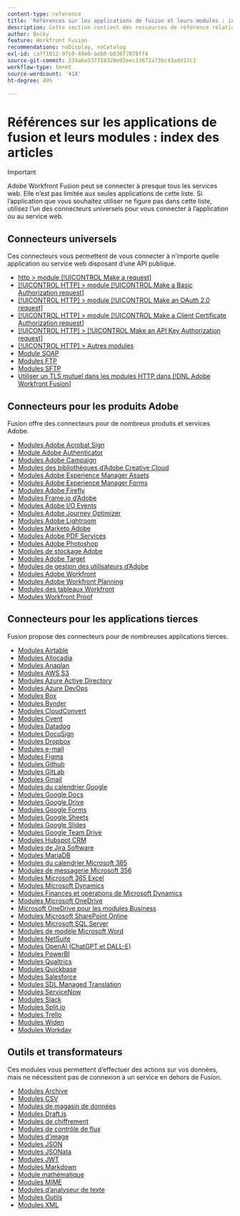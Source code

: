 ```yaml
---
content-type: reference
title: 'Références sur les applications de fusion et leurs modules : index des articles'
description: Cette section contient des ressources de référence relatives à la configuration de modules spécifiques dans Adobe Workfront Fusion.
author: Becky
feature: Workfront Fusion
recommendations: noDisplay, noCatalog
exl-id: ca7f1012-97c8-49e0-aeb0-b63677878ff4
source-git-commit: 234a6a537718328e92eec13672a73bc43add17c1
workflow-type: tm+mt
source-wordcount: '418'
ht-degree: 49%

---
```


# Références sur les applications de fusion et leurs modules : index des articles

>[!IMPORTANT]
>
>Adobe Workfront Fusion peut se connecter à presque tous les services web. Elle n’est pas limitée aux seules applications de cette liste. Si l’application que vous souhaitez utiliser ne figure pas dans cette liste, utilisez l’un des connecteurs universels pour vous connecter à l’application ou au service web.

## Connecteurs universels

Ces connecteurs vous permettent de vous connecter à n’importe quelle application ou service web disposant d’une API publique.

* [http > module [!UICONTROL Make a request]](/help/workfront-fusion/references/apps-and-modules/universal-connectors/http-module-make-a-request.md)
* [[!UICONTROL HTTP] > module [!UICONTROL Make a Basic Authorization request]](/help/workfront-fusion/references/apps-and-modules/universal-connectors/http-module-make-a-basic-auth-request.md)
* [[!UICONTROL HTTP] > module [!UICONTROL Make an OAuth 2.0 request]](/help/workfront-fusion/references/apps-and-modules/universal-connectors/http-module-make-an-oauth-2-request.md)
* [[!UICONTROL HTTP] > module [!UICONTROL Make a Client Certificate Authorization request]](/help/workfront-fusion/references/apps-and-modules/universal-connectors/http-module-make-a-client-cert-auth-request.md)
* [[!UICONTROL HTTP] > [!UICONTROL Make an API Key Authorization request]](/help/workfront-fusion/references/apps-and-modules/universal-connectors/http-module-make-an-api-key-auth-request.md)
* [[!UICONTROL HTTP] > Autres modules](/help/workfront-fusion/references/apps-and-modules/universal-connectors/http-modules.md)
* [Module SOAP](/help/workfront-fusion/references/apps-and-modules/universal-connectors/soap-module.md)
* [Modules FTP](/help/workfront-fusion/references/apps-and-modules/universal-connectors/ftp-modules.md)
* [Modules SFTP](/help/workfront-fusion/references/apps-and-modules/universal-connectors/sftp.md)
* [Utiliser un TLS mutuel dans les modules HTTP dans  [!DNL Adobe Workfront Fusion]](/help/workfront-fusion/references/apps-and-modules/universal-connectors/use-mtls-in-http-modules.md)

## Connecteurs pour les produits Adobe

Fusion offre des connecteurs pour de nombreux produits et services Adobe.

* [Modules Adobe Acrobat Sign](/help/workfront-fusion/references/apps-and-modules/adobe-connectors/adobe-sign-modules.md)
* [Module Adobe Authenticator](/help/workfront-fusion/references/apps-and-modules/adobe-connectors/adobe-authenticator-modules.md)
* [Modules Adobe Campaign](/help/workfront-fusion/references/apps-and-modules/adobe-connectors/adobe-campaign-classic-connector.md)
* [Modules des bibliothèques d’Adobe Creative Cloud](/help/workfront-fusion/references/apps-and-modules/adobe-connectors/creative-cloud-libraries-modules.md)
* [Modules Adobe Experience Manager Assets](/help/workfront-fusion/references/apps-and-modules/adobe-connectors/aem-assets-modules.md)
* [Modules Adobe Experience Manager Forms](/help/workfront-fusion/references/apps-and-modules/adobe-connectors/aem-forms-modules.md)
* [Modules Adobe Firefly](/help/workfront-fusion/references/apps-and-modules/adobe-connectors/adobe-firefly-modules.md)
* [Modules Frame.io d’Adobe](/help/workfront-fusion/references/apps-and-modules/adobe-connectors/frame-io-modules.md)
* [Modules Adobe I/O Events](/help/workfront-fusion/references/apps-and-modules/adobe-connectors/adobe-io-events-modules.md)
* [Modules Adobe Journey Optimizer](/help/workfront-fusion/references/apps-and-modules/adobe-connectors/adobe-journey-optimizer-modules.md)
* [Modules Adobe Lightroom](/help/workfront-fusion/references/apps-and-modules/adobe-connectors/adobe-lightroom-modules.md)
* [Modules Marketo Adobe](/help/workfront-fusion/references/apps-and-modules/adobe-connectors/adobe-marketo-modules.md)
* [Modules Adobe PDF Services](/help/workfront-fusion/references/apps-and-modules/adobe-connectors/pdf-modules.md)
* [Modules Adobe Photoshop](/help/workfront-fusion/references/apps-and-modules/adobe-connectors/adobe-photoshop-modules.md)
* [Modules de stockage Adobe](/help/workfront-fusion/references/apps-and-modules/adobe-connectors/adobe-storage-modules.md)
* [Modules Adobe Target](/help/workfront-fusion/references/apps-and-modules/adobe-connectors/adobe-target-modules.md)
* [Modules de gestion des utilisateurs d’Adobe](/help/workfront-fusion/references/apps-and-modules/adobe-connectors/adobe-user-management-modules.md)
* [Modules Adobe Workfront](/help/workfront-fusion/references/apps-and-modules/adobe-connectors/workfront-modules.md)
* [Modules Adobe Workfront Planning](/help/workfront-fusion/references/apps-and-modules/adobe-connectors/workfront-planning-modules.md)
* [Modules des tableaux Workfront](/help/workfront-fusion/references/apps-and-modules/adobe-connectors/workfront-boards-modules.md)
* [Modules Workfront Proof](/help/workfront-fusion/references/apps-and-modules/adobe-connectors/workfront-proof-modules.md)

## Connecteurs pour les applications tierces

Fusion propose des connecteurs pour de nombreuses applications tierces.

* [Modules Airtable](/help/workfront-fusion/references/apps-and-modules/third-party-connectors/airtable-modules.md)
* [Modules Allocadia](/help/workfront-fusion/references/apps-and-modules/third-party-connectors/allocadia-modules.md)
* [Modules Anaplan](/help/workfront-fusion/references/apps-and-modules/third-party-connectors/anaplan-modules.md)
* [Modules AWS S3](/help/workfront-fusion/references/apps-and-modules/third-party-connectors/aws-s3-modules.md)
* [Modules Azure Active Directory](/help/workfront-fusion/references/apps-and-modules/third-party-connectors/azure-ad-modules.md)
* [Modules Azure DevOps](/help/workfront-fusion/references/apps-and-modules/third-party-connectors/azure-dev-ops.md)
* [Modules Box](/help/workfront-fusion/references/apps-and-modules/third-party-connectors/box-modules.md)
* [Modules Bynder](/help/workfront-fusion/references/apps-and-modules/third-party-connectors/bynder-modules.md)
* [Modules CloudConvert](/help/workfront-fusion/references/apps-and-modules/third-party-connectors/cloud-convert-modules.md)
* [Modules Cvent](/help/workfront-fusion/references/apps-and-modules/third-party-connectors/cvent-modules.md)
* [Modules Datadog](/help/workfront-fusion/references/apps-and-modules/third-party-connectors/datadog-modules.md)
* [Modules DocuSign](/help/workfront-fusion/references/apps-and-modules/third-party-connectors/docusign-modules.md)
* [Modules Dropbox](/help/workfront-fusion/references/apps-and-modules/third-party-connectors/dropbox-modules.md)
* [Modules e-mail](/help/workfront-fusion/references/apps-and-modules/third-party-connectors/email-modules.md)
* [Modules Figma](/help/workfront-fusion/references/apps-and-modules/third-party-connectors/figma-modules.md)
* [Modules Github](/help/workfront-fusion/references/apps-and-modules/third-party-connectors/github.md)
* [Modules GitLab](/help/workfront-fusion/references/apps-and-modules/third-party-connectors/gitlab-modules.md)
* [Modules Gmail](/help/workfront-fusion/references/apps-and-modules/third-party-connectors/gmail-modules.md)
* [Modules du calendrier Google](/help/workfront-fusion/references/apps-and-modules/third-party-connectors/google-calendar-modules.md)
* [Modules Google Docs](/help/workfront-fusion/references/apps-and-modules/third-party-connectors/google-docs-modules.md)
* [Modules Google Drive](/help/workfront-fusion/references/apps-and-modules/third-party-connectors/google-drive-modules.md)
* [Modules Google Forms](/help/workfront-fusion/references/apps-and-modules/third-party-connectors/google-forms-modules.md)
* [Modules Google Sheets](/help/workfront-fusion/references/apps-and-modules/third-party-connectors/google-sheets-modules.md)
* [Modules Google Slides](/help/workfront-fusion/references/apps-and-modules/third-party-connectors/google-slides-modules.md)
* [Modules Google Team Drive](/help/workfront-fusion/references/apps-and-modules/third-party-connectors/google-team-drive-modules.md)
* [Modules Hubspot CRM](/help/workfront-fusion/references/apps-and-modules/third-party-connectors/hubspot-crm-modules.md)
* [Modules de Jira Software](/help/workfront-fusion/references/apps-and-modules/third-party-connectors/jira-software-modules.md)
* [Modules MariaDB](/help/workfront-fusion/references/apps-and-modules/third-party-connectors/mariadb-modules.md)
* [Modules du calendrier Microsoft 365](/help/workfront-fusion/references/apps-and-modules/third-party-connectors/microsoft-365-calendar-modules.md)
* [Modules de messagerie Microsoft 356](/help/workfront-fusion/references/apps-and-modules/third-party-connectors/microsoft-365-email-modules.md)
* [Modules Microsoft 365 Excel](/help/workfront-fusion/references/apps-and-modules/third-party-connectors/microsoft-365-excel-modules.md)
* [Modules Microsoft Dynamics](/help/workfront-fusion/references/apps-and-modules/third-party-connectors/microsoft-dynamics-365-modules.md)
* [Modules Finances et opérations de Microsoft Dynamics](/help/workfront-fusion/references/apps-and-modules/third-party-connectors/dynamics-finance-operations-modules.md)
* [Modules Microsoft OneDrive](/help/workfront-fusion/references/apps-and-modules/third-party-connectors/microsoft-onedrive-modules.md)
* [Microsoft OneDrive pour les modules Business](/help/workfront-fusion/references/apps-and-modules/third-party-connectors/microsoft-onedrive-for-business-modules.md)
* [Modules Microsoft SharePoint Online](/help/workfront-fusion/references/apps-and-modules/third-party-connectors/sharepoint-modules.md)
* [Modules Microsoft SQL Server](/help/workfront-fusion/references/apps-and-modules/third-party-connectors/microsoft-sql-server-modules.md)
* [Modules de modèle Microsoft Word](/help/workfront-fusion/references/apps-and-modules/third-party-connectors/microsoft-word-templates-modules.md)
* [Modules NetSuite](/help/workfront-fusion/references/apps-and-modules/third-party-connectors/netsuite.md)
* [Modules OpenAI (ChatGPT et DALL-E)](/help/workfront-fusion/references/apps-and-modules/third-party-connectors/openai-chatgpt-modules.md)
* [Modules PowerBI](/help/workfront-fusion/references/apps-and-modules/third-party-connectors/powerbi-modules.md)
* [Modules Qualtrics](/help/workfront-fusion/references/apps-and-modules/third-party-connectors/qualtrics-modules.md)
* [Modules Quickbase](/help/workfront-fusion/references/apps-and-modules/third-party-connectors/quickbase-modules.md)
* [Modules Salesforce](/help/workfront-fusion/references/apps-and-modules/third-party-connectors/salesforce-modules.md)
* [Modules SDL Managed Translation](/help/workfront-fusion/references/apps-and-modules/third-party-connectors/sdl-managed-translation-modules.md)
* [Modules ServiceNow](/help/workfront-fusion/references/apps-and-modules/third-party-connectors/servicenow-modules.md)
* [Modules Slack](/help/workfront-fusion/references/apps-and-modules/third-party-connectors/slack-modules.md)
* [Modules Split.io](/help/workfront-fusion/references/apps-and-modules/third-party-connectors/split-io-modules.md)
* [Modules Trello](/help/workfront-fusion/references/apps-and-modules/third-party-connectors/trello-modules.md)
* [Modules Widen](/help/workfront-fusion/references/apps-and-modules/third-party-connectors/widen-modules.md)
* [Modules Workday](/help/workfront-fusion/references/apps-and-modules/third-party-connectors/workday-modules.md)


## Outils et transformateurs

Ces modules vous permettent d’effectuer des actions sur vos données, mais ne nécessitent pas de connexion à un service en dehors de Fusion.

* [Modules Archive](/help/workfront-fusion/references/apps-and-modules/tools-and-transformers/archive-modules.md)
* [Modules CSV](/help/workfront-fusion/references/apps-and-modules/tools-and-transformers/csv.md)
* [Modules de magasin de données](/help/workfront-fusion/references/apps-and-modules/tools-and-transformers/data-store-modules.md)
* [Modules Draft.js](/help/workfront-fusion/references/apps-and-modules/tools-and-transformers/draft-js-modules.md)
* [Modules de chiffrement](/help/workfront-fusion/references/apps-and-modules/tools-and-transformers/encryptor-modules.md)
* [Modules de contrôle de flux](/help/workfront-fusion/references/apps-and-modules/tools-and-transformers/flow-control.md)
* [Modules d’image](/help/workfront-fusion/references/apps-and-modules/tools-and-transformers/image-module.md)
* [Modules JSON](/help/workfront-fusion/references/apps-and-modules/tools-and-transformers/json-modules.md)
* [Modules JSONata](/help/workfront-fusion/references/apps-and-modules/tools-and-transformers/jsonata-module.md)
* [Modules JWT](/help/workfront-fusion/references/apps-and-modules/tools-and-transformers/jwt-modules.md)
* [Modules Markdown](/help/workfront-fusion/references/apps-and-modules/tools-and-transformers/markdown-modules.md)
* [Module mathématique](/help/workfront-fusion/references/apps-and-modules/tools-and-transformers/math-module.md)
* [Modules MIME](/help/workfront-fusion/references/apps-and-modules/tools-and-transformers/mime.md)
* [Modules d’analyseur de texte](/help/workfront-fusion/references/apps-and-modules/tools-and-transformers/text-parser.md)
* [Modules Outils](/help/workfront-fusion/references/apps-and-modules/tools-and-transformers/tools-modules.md)
* [Modules XML](/help/workfront-fusion/references/apps-and-modules/tools-and-transformers/xml-modules.md)
